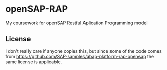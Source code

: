 # openSAP-RAP
My coursework for openSAP Restful Aplication Programming model

## License
I don't really care if anyone copies this, but since some of the code comes from 
https://github.com/SAP-samples/abap-platform-rap-opensap the same license is applicable.
